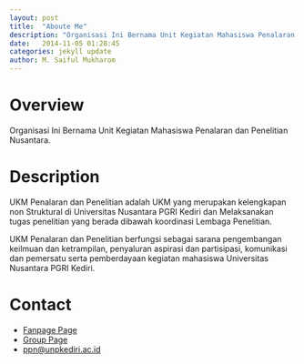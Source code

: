 ```yaml
---
layout: post
title:  "Aboute Me"
description: "Organisasi Ini Bernama Unit Kegiatan Mahasiswa Penalaran dan Penelitian Nusantara. UKM Penalaran dan Penelitian adalah UKM yang merupakan kelengkapan non Struktural di Universitas Nusantara PGRI Kediri dan Melaksanakan tugas penelitian yang berada dibawah koordinasi Lembaga Penelitian."
date:   2014-11-05 01:28:45
categories: jekyll update
author: M. Saiful Mukharom
---
```

Overview
========
Organisasi Ini Bernama Unit Kegiatan Mahasiswa Penalaran dan Penelitian Nusantara.

Description
===========
UKM Penalaran dan Penelitian adalah UKM yang merupakan kelengkapan non Struktural di Universitas Nusantara PGRI Kediri dan Melaksanakan tugas penelitian yang berada dibawah koordinasi Lembaga Penelitian.

UKM Penalaran dan Penelitian berfungsi sebagai sarana pengembangan keilmuan dan ketrampilan, penyaluran aspirasi dan partisipasi, komunikasi dan pemersatu serta pemberdayaan kegiatan mahasiswa Universitas Nusantara PGRI Kediri.

Contact
=======
* [Fanpage Page][fanpage]
* [Group Page][group]
* ppn@unpkediri.ac.id


[fanpage]: http://https://www.facebook.com/ukm.ppn.unpkediri
[group]: https://www.facebook.com/groups/446320655454046/